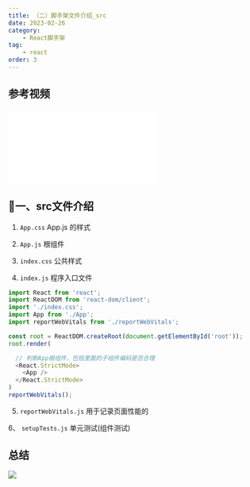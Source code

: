 ```yaml
---
title: （二）脚手架文件介绍_src
date: 2023-02-26
category:
    - React脚手架
tag: 
    - react
order: 3
---
```


## 参考视频
<iframe src="//player.bilibili.com/player.html?aid=798144910&bvid=BV1wy4y1D7JT&cid=266612547&page=51" scrolling="no" border="0" frameborder="no" framespacing="0" allowfullscreen="true"> </iframe>

## 🎄一、src文件介绍

1. `App.css` App.js 的样式

2. `App.js` 根组件

3. `index.css` 公共样式

4. `index.js` 程序入口文件
```js
import React from 'react';
import ReactDOM from 'react-dom/client';
import './index.css';
import App from './App';
import reportWebVitals from './reportWebVitals';

const root = ReactDOM.createRoot(document.getElementById('root'));
root.render(

  // 判断App根组件，包括里面的子组件编码是否合理
  <React.StrictMode>
    <App />
  </React.StrictMode>
)
reportWebVitals();

```

5. `reportWebVitals.js` 用于记录页面性能的

6、 `setupTests.js` 单元测试(组件测试)

## 总结

![](https://image.zswei.xyz/img/202302262358674.png)